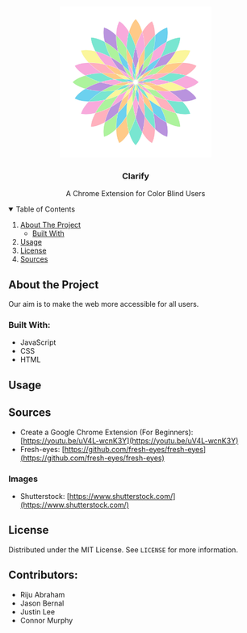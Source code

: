 <p align="center">
  <a>
    <img src="icons/img_large.png" alt="Clarify" width="300" height="auto">
  </a>
  <h3 align="center">Clarify</h3>
  <p align="center">
    A Chrome Extension for Color Blind Users
  </p>
</p>


<details open="open">
  <summary>Table of Contents</summary>
  <ol>
    <li>
      <a href="#about-the-project">About The Project</a>
      <ul>
        <li><a href="#built-with">Built With</a></li>
      </ul>
    </li>
    <li><a href="#usage">Usage</a></li>
    <li><a href="#license">License</a></li>
    <li><a href="#sources">Sources</a></li>
  </ol>
</details>


## About the Project

Our aim is to make the web more accessible for all users.

### Built With:
* JavaScript
* CSS
* HTML

## Usage

## Sources
* Create a Google Chrome Extension (For Beginners): [https://youtu.be/uV4L-wcnK3Y](https://youtu.be/uV4L-wcnK3Y)
* Fresh-eyes: [https://github.com/fresh-eyes/fresh-eyes](https://github.com/fresh-eyes/fresh-eyes)

### Images
* Shutterstock: [https://www.shutterstock.com/](https://www.shutterstock.com/)

## License
Distributed under the MIT License. See `LICENSE` for more information.

## Contributors:
* Riju Abraham
* Jason Bernal
* Justin Lee
* Connor Murphy